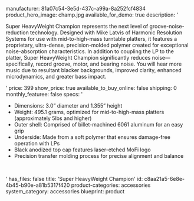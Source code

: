 manufacturer: 81a07c54-3e5d-437c-a99a-8a252fcf4834
product_hero_image: champ.jpg
available_for_demo: true
description: '<p>Super HeavyWeight Champion represents the next level of groove-noise-reduction technology. Designed with Mike Latvis of Harmonic Resolution Systems for use with mid-to-high-mass turntable platters, it features a proprietary, ultra-dense, precision-molded polymer created for exceptional noise-absorption characteristics. In addition to coupling the LP to the platter, Super HeavyWeight Champion significantly reduces noise—specifically, record groove, motor, and bearing noise. You will hear more music due to resultant blacker backgrounds, improved clarity, enhanced microdynamics, and greater bass impact.</p>'
price: 399
show_price: true
available_to_buy_online: false
shipping: 0
monthly_featuree: false
specs: '<ul><li>Dimensions: 3.0” diameter and 1.355” height</li><li>Weight: 495.1 grams, optimized for mid-to-high-mass platters (approximately 5lbs and higher)</li><li>Outer shell: Comprised of billet-machined 6061 aluminum for an easy grip</li><li>Underside: Made from a soft polymer that ensures damage-free operation with LPs</li><li>Black anodized top cap features laser-etched MoFi logo</li><li>Precision transfer molding process for precise alignment and balance</li></ul><p><br></p>'
has_files: false
title: 'Super HeavyWeight Champion'
id: c8aa21a5-6e8e-4b45-b90e-a81b5317f420
product-categories: accessories
system_category: accessories
blueprint: product
